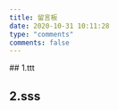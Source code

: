 ```yaml
---
title: 留言板
date: 2020-10-31 10:11:28
type: "comments"
comments: false
---
```

<script async type="text/javascript" src="https://unpkg.com/artitalk"></script>
<div id="artitalk_main"></div>
<script async>
new Artitalk({
    appId: 'o2lydQokojD1IP8EGhex24WU-MdYXbMMI', 
    appKey: '8ykSyPm9CwzCDdR5dbid1AWT' 
})
</script>
## 1.ttt

## 2.sss








